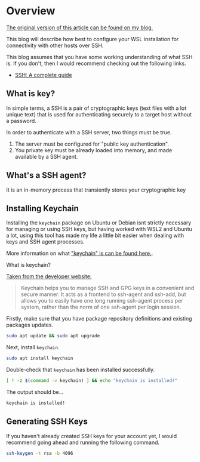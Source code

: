 # Overview

[The original version of this article can be found on my blog.](https://lucshelton.codes/blog)

This blog will describe how best to configure your WSL installation for connectivity with other hosts over SSH.

This blog assumes that you have some working understanding of what SSH is. If you don't, then I would recommend checking out the following links.

- [SSH: A complete guide](https://www.ssh.com/academy/ssh)

## What is key?

In simple terms, a SSH is a pair of cryptographic keys (text files with a lot unique text) that is used for authenticating securely to a target host without a password.

In order to authenticate with a SSH server, two things must be true.

1. The server must be configured for "public key authentication".
2. You private key must be already loaded into memory, and made available by a SSH agent.

## What's a SSH agent?

It is an in-memory process that transiently stores your cryptographic key

## Installing Keychain

Installing the `keychain` package on Ubuntu or Debian isnt strictly necessary for managing or using SSH keys, but having worked with WSL2 and Ubuntu a lot, using this tool has made my life a little bit easier when dealing with keys and SSH agent processes.

More information on what ["keychain" is can be found here.](https://www.funtoo.org/Keychain).

What is keychain?

[Taken from the developer website:](https://www.funtoo.org/Keychain)

> Keychain helps you to manage SSH and GPG keys in a convenient and secure manner. It acts as a frontend to ssh-agent and ssh-add, but allows you to easily have one long running ssh-agent process per system, rather than the norm of one ssh-agent per login session.

Firstly, make sure that you have package repository definitions and existing packages updates.

```bash
sudo apt update && sudo apt upgrade
```

Next, install `keychain`.

```bash
sudo apt install keychain
```

Double-check that `keychain` has been installed successfully.

```bash
[ ! -z $(command -v keychain) ] && echo "keychain is installed!"
```

The output should be...

```bash
keychain is installed!
```

## Generating SSH Keys

If you haven't already created SSH keys for your account yet, I would recommend going ahead and running the following command.

```bash
ssh-keygen -t rsa -b 4096
```
